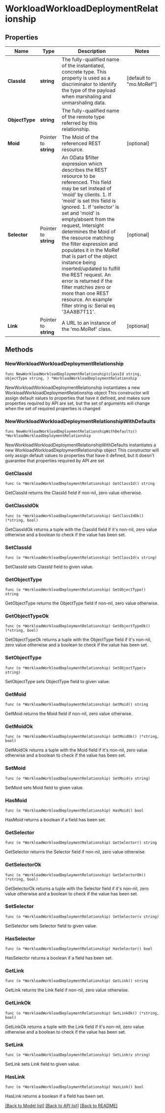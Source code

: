 # WorkloadWorkloadDeploymentRelationship

## Properties

Name | Type | Description | Notes
------------ | ------------- | ------------- | -------------
**ClassId** | **string** | The fully-qualified name of the instantiated, concrete type. This property is used as a discriminator to identify the type of the payload when marshaling and unmarshaling data. | [default to "mo.MoRef"]
**ObjectType** | **string** | The fully-qualified name of the remote type referred by this relationship. | 
**Moid** | Pointer to **string** | The Moid of the referenced REST resource. | [optional] 
**Selector** | Pointer to **string** | An OData $filter expression which describes the REST resource to be referenced. This field may be set instead of &#39;moid&#39; by clients. 1. If &#39;moid&#39; is set this field is ignored. 1. If &#39;selector&#39; is set and &#39;moid&#39; is empty/absent from the request, Intersight determines the Moid of the resource matching the filter expression and populates it in the MoRef that is part of the object instance being inserted/updated to fulfill the REST request. An error is returned if the filter matches zero or more than one REST resource. An example filter string is: Serial eq &#39;3AA8B7T11&#39;. | [optional] 
**Link** | Pointer to **string** | A URL to an instance of the &#39;mo.MoRef&#39; class. | [optional] 

## Methods

### NewWorkloadWorkloadDeploymentRelationship

`func NewWorkloadWorkloadDeploymentRelationship(classId string, objectType string, ) *WorkloadWorkloadDeploymentRelationship`

NewWorkloadWorkloadDeploymentRelationship instantiates a new WorkloadWorkloadDeploymentRelationship object
This constructor will assign default values to properties that have it defined,
and makes sure properties required by API are set, but the set of arguments
will change when the set of required properties is changed

### NewWorkloadWorkloadDeploymentRelationshipWithDefaults

`func NewWorkloadWorkloadDeploymentRelationshipWithDefaults() *WorkloadWorkloadDeploymentRelationship`

NewWorkloadWorkloadDeploymentRelationshipWithDefaults instantiates a new WorkloadWorkloadDeploymentRelationship object
This constructor will only assign default values to properties that have it defined,
but it doesn't guarantee that properties required by API are set

### GetClassId

`func (o *WorkloadWorkloadDeploymentRelationship) GetClassId() string`

GetClassId returns the ClassId field if non-nil, zero value otherwise.

### GetClassIdOk

`func (o *WorkloadWorkloadDeploymentRelationship) GetClassIdOk() (*string, bool)`

GetClassIdOk returns a tuple with the ClassId field if it's non-nil, zero value otherwise
and a boolean to check if the value has been set.

### SetClassId

`func (o *WorkloadWorkloadDeploymentRelationship) SetClassId(v string)`

SetClassId sets ClassId field to given value.


### GetObjectType

`func (o *WorkloadWorkloadDeploymentRelationship) GetObjectType() string`

GetObjectType returns the ObjectType field if non-nil, zero value otherwise.

### GetObjectTypeOk

`func (o *WorkloadWorkloadDeploymentRelationship) GetObjectTypeOk() (*string, bool)`

GetObjectTypeOk returns a tuple with the ObjectType field if it's non-nil, zero value otherwise
and a boolean to check if the value has been set.

### SetObjectType

`func (o *WorkloadWorkloadDeploymentRelationship) SetObjectType(v string)`

SetObjectType sets ObjectType field to given value.


### GetMoid

`func (o *WorkloadWorkloadDeploymentRelationship) GetMoid() string`

GetMoid returns the Moid field if non-nil, zero value otherwise.

### GetMoidOk

`func (o *WorkloadWorkloadDeploymentRelationship) GetMoidOk() (*string, bool)`

GetMoidOk returns a tuple with the Moid field if it's non-nil, zero value otherwise
and a boolean to check if the value has been set.

### SetMoid

`func (o *WorkloadWorkloadDeploymentRelationship) SetMoid(v string)`

SetMoid sets Moid field to given value.

### HasMoid

`func (o *WorkloadWorkloadDeploymentRelationship) HasMoid() bool`

HasMoid returns a boolean if a field has been set.

### GetSelector

`func (o *WorkloadWorkloadDeploymentRelationship) GetSelector() string`

GetSelector returns the Selector field if non-nil, zero value otherwise.

### GetSelectorOk

`func (o *WorkloadWorkloadDeploymentRelationship) GetSelectorOk() (*string, bool)`

GetSelectorOk returns a tuple with the Selector field if it's non-nil, zero value otherwise
and a boolean to check if the value has been set.

### SetSelector

`func (o *WorkloadWorkloadDeploymentRelationship) SetSelector(v string)`

SetSelector sets Selector field to given value.

### HasSelector

`func (o *WorkloadWorkloadDeploymentRelationship) HasSelector() bool`

HasSelector returns a boolean if a field has been set.

### GetLink

`func (o *WorkloadWorkloadDeploymentRelationship) GetLink() string`

GetLink returns the Link field if non-nil, zero value otherwise.

### GetLinkOk

`func (o *WorkloadWorkloadDeploymentRelationship) GetLinkOk() (*string, bool)`

GetLinkOk returns a tuple with the Link field if it's non-nil, zero value otherwise
and a boolean to check if the value has been set.

### SetLink

`func (o *WorkloadWorkloadDeploymentRelationship) SetLink(v string)`

SetLink sets Link field to given value.

### HasLink

`func (o *WorkloadWorkloadDeploymentRelationship) HasLink() bool`

HasLink returns a boolean if a field has been set.


[[Back to Model list]](../README.md#documentation-for-models) [[Back to API list]](../README.md#documentation-for-api-endpoints) [[Back to README]](../README.md)


